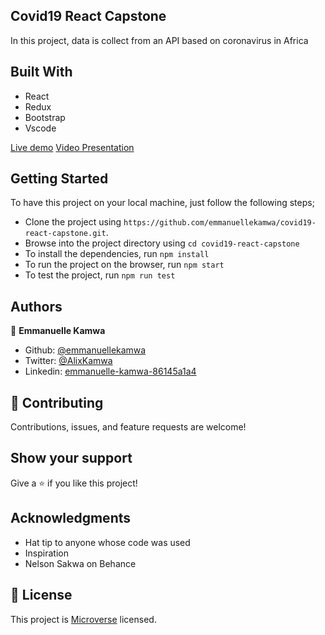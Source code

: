 ## Covid19 React Capstone

In this project, data is collect from an API based on coronavirus in Africa

## Built With

- React
- Redux
- Bootstrap
- Vscode

[Live demo](https://vigorous-einstein-62713f.netlify.app/)
[Video Presentation](https://loom.com/share/44af2b966c15425f812a7911364eab40)

## Getting Started 

To have this project on your local machine, just follow the following steps;

- Clone the project using `https://github.com/emmanuellekamwa/covid19-react-capstone.git`.
- Browse into the project directory using `cd covid19-react-capstone`
- To install the dependencies, run `npm install`
- To run the project on the browser, run `npm start`
- To test the project, run `npm run test`

## Authors

👤 **Emmanuelle Kamwa**

-   Github: [@emmanuellekamwa](https://github.com/emmanuellekamwa)
-   Twitter: [@AlixKamwa](https://twitter.com/AlixKamwa)
-   Linkedin: [emmanuelle-kamwa-86145a1a4](https://www.linkedin.com/in/emmanuelle-kamwa-86145a1a4/)

## 🤝 Contributing

Contributions, issues, and feature requests are welcome!

## Show your support

Give a ⭐️ if you like this project!

## Acknowledgments

- Hat tip to anyone whose code was used
- Inspiration
- Nelson Sakwa on Behance

## 📝 License

This project is [Microverse](https://www.microverse.org/) licensed.





